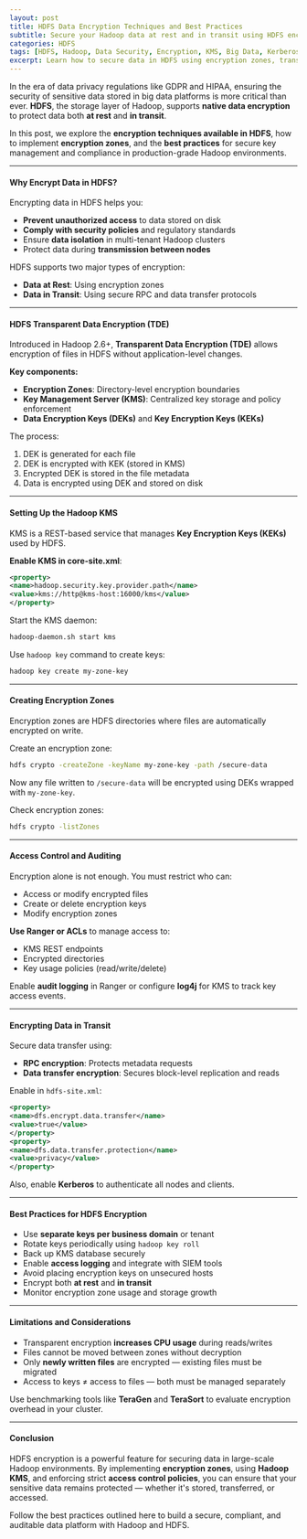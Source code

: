 ```yaml
---
layout: post
title: HDFS Data Encryption Techniques and Best Practices
subtitle: Secure your Hadoop data at rest and in transit using HDFS encryption zones and key management
categories: HDFS
tags: [HDFS, Hadoop, Data Security, Encryption, KMS, Big Data, Kerberos]
excerpt: Learn how to secure data in HDFS using encryption zones, transparent data encryption, and best practices for key management and access control in Hadoop.
---
```

In the era of data privacy regulations like GDPR and HIPAA, ensuring the security of sensitive data stored in big data platforms is more critical than ever. **HDFS**, the storage layer of Hadoop, supports **native data encryption** to protect data both **at rest** and **in transit**.

In this post, we explore the **encryption techniques available in HDFS**, how to implement **encryption zones**, and the **best practices** for secure key management and compliance in production-grade Hadoop environments.

---

#### Why Encrypt Data in HDFS?

Encrypting data in HDFS helps you:
- **Prevent unauthorized access** to data stored on disk
- **Comply with security policies** and regulatory standards
- Ensure **data isolation** in multi-tenant Hadoop clusters
- Protect data during **transmission between nodes**

HDFS supports two major types of encryption:
- **Data at Rest**: Using encryption zones
- **Data in Transit**: Using secure RPC and data transfer protocols

---

#### HDFS Transparent Data Encryption (TDE)

Introduced in Hadoop 2.6+, **Transparent Data Encryption (TDE)** allows encryption of files in HDFS without application-level changes.

**Key components:**
- **Encryption Zones**: Directory-level encryption boundaries
- **Key Management Server (KMS)**: Centralized key storage and policy enforcement
- **Data Encryption Keys (DEKs)** and **Key Encryption Keys (KEKs)**

The process:
1. DEK is generated for each file
2. DEK is encrypted with KEK (stored in KMS)
3. Encrypted DEK is stored in the file metadata
4. Data is encrypted using DEK and stored on disk

---

#### Setting Up the Hadoop KMS

KMS is a REST-based service that manages **Key Encryption Keys (KEKs)** used by HDFS.

**Enable KMS in core-site.xml**:

```xml
<property>
<name>hadoop.security.key.provider.path</name>
<value>kms://http@kms-host:16000/kms</value>
</property>
```

Start the KMS daemon:

```bash
hadoop-daemon.sh start kms
```

Use `hadoop key` command to create keys:

```bash
hadoop key create my-zone-key
```

---

#### Creating Encryption Zones

Encryption zones are HDFS directories where files are automatically encrypted on write.

Create an encryption zone:

```bash
hdfs crypto -createZone -keyName my-zone-key -path /secure-data
```

Now any file written to `/secure-data` will be encrypted using DEKs wrapped with `my-zone-key`.

Check encryption zones:

```bash
hdfs crypto -listZones
```

---

#### Access Control and Auditing

Encryption alone is not enough. You must restrict who can:
- Access or modify encrypted files
- Create or delete encryption keys
- Modify encryption zones

**Use Ranger or ACLs** to manage access to:
- KMS REST endpoints
- Encrypted directories
- Key usage policies (read/write/delete)

Enable **audit logging** in Ranger or configure **log4j** for KMS to track key access events.

---

#### Encrypting Data in Transit

Secure data transfer using:
- **RPC encryption**: Protects metadata requests
- **Data transfer encryption**: Secures block-level replication and reads

Enable in `hdfs-site.xml`:

```xml
<property>
<name>dfs.encrypt.data.transfer</name>
<value>true</value>
</property>
<property>
<name>dfs.data.transfer.protection</name>
<value>privacy</value>
</property>
```

Also, enable **Kerberos** to authenticate all nodes and clients.

---

#### Best Practices for HDFS Encryption

- Use **separate keys per business domain** or tenant
- Rotate keys periodically using `hadoop key roll`
- Back up KMS database securely
- Enable **access logging** and integrate with SIEM tools
- Avoid placing encryption keys on unsecured hosts
- Encrypt both **at rest** and **in transit**
- Monitor encryption zone usage and storage growth

---

#### Limitations and Considerations

- Transparent encryption **increases CPU usage** during reads/writes
- Files cannot be moved between zones without decryption
- Only **newly written files** are encrypted — existing files must be migrated
- Access to keys ≠ access to files — both must be managed separately

Use benchmarking tools like **TeraGen** and **TeraSort** to evaluate encryption overhead in your cluster.

---

#### Conclusion

HDFS encryption is a powerful feature for securing data in large-scale Hadoop environments. By implementing **encryption zones**, using **Hadoop KMS**, and enforcing strict **access control policies**, you can ensure that your sensitive data remains protected — whether it's stored, transferred, or accessed.

Follow the best practices outlined here to build a secure, compliant, and auditable data platform with Hadoop and HDFS.
